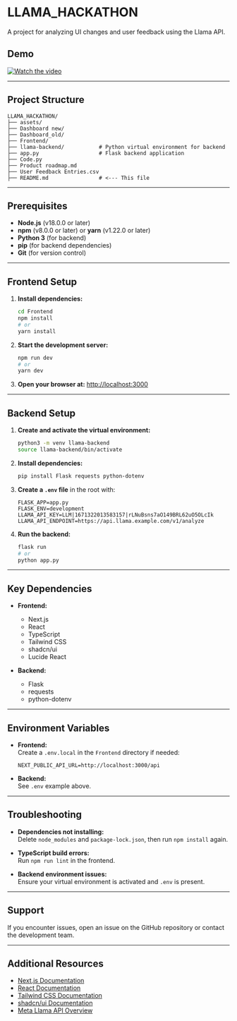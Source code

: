 # LLAMA_HACKATHON

A project for analyzing UI changes and user feedback using the Llama API.

## Demo


[![Watch the video](https://img.youtube.com/vi/JBJghpx4xJk/0.jpg)](https://www.youtube.com/watch?v=JBJghpx4xJk)


---

## Project Structure

```
LLAMA_HACKATHON/
├── assets/
├── Dashboard new/
├── Dashboard_old/
├── Frontend/
├── llama-backend/           # Python virtual environment for backend
├── app.py                   # Flask backend application
├── Code.py
├── Product roadmap.md
├── User Feedback Entries.csv
├── README.md                # <--- This file
```

---

## Prerequisites

- **Node.js** (v18.0.0 or later)
- **npm** (v8.0.0 or later) or **yarn** (v1.22.0 or later)
- **Python 3** (for backend)
- **pip** (for backend dependencies)
- **Git** (for version control)

---

## Frontend Setup

1. **Install dependencies:**

   ```bash
   cd Frontend
   npm install
   # or
   yarn install
   ```

2. **Start the development server:**

   ```bash
   npm run dev
   # or
   yarn dev
   ```

3. **Open your browser at:** [http://localhost:3000](http://localhost:3000)

---

## Backend Setup

1. **Create and activate the virtual environment:**

   ```bash
   python3 -m venv llama-backend
   source llama-backend/bin/activate
   ```

2. **Install dependencies:**

   ```bash
   pip install Flask requests python-dotenv
   ```

3. **Create a `.env` file** in the root with:

   ```
   FLASK_APP=app.py
   FLASK_ENV=development
   LLAMA_API_KEY=LLM|1671322013583157|rLNuBsns7aO149BRL62uO5OLcIk
   LLAMA_API_ENDPOINT=https://api.llama.example.com/v1/analyze
   ```

4. **Run the backend:**
   ```bash
   flask run
   # or
   python app.py
   ```

---

## Key Dependencies

- **Frontend:**

  - Next.js
  - React
  - TypeScript
  - Tailwind CSS
  - shadcn/ui
  - Lucide React

- **Backend:**
  - Flask
  - requests
  - python-dotenv

---

## Environment Variables

- **Frontend:**  
  Create a `.env.local` in the `Frontend` directory if needed:

  ```
  NEXT_PUBLIC_API_URL=http://localhost:3000/api
  ```

- **Backend:**  
  See `.env` example above.

---

## Troubleshooting

- **Dependencies not installing:**  
  Delete `node_modules` and `package-lock.json`, then run `npm install` again.

- **TypeScript build errors:**  
  Run `npm run lint` in the frontend.

- **Backend environment issues:**  
  Ensure your virtual environment is activated and `.env` is present.

---

## Support

If you encounter issues, open an issue on the GitHub repository or contact the development team.

---

## Additional Resources

- [Next.js Documentation](https://nextjs.org/docs)
- [React Documentation](https://reactjs.org/docs)
- [Tailwind CSS Documentation](https://tailwindcss.com/docs)
- [shadcn/ui Documentation](https://ui.shadcn.com)
- [Meta Llama API Overview](https://llama.developer.meta.com/docs/overview/?team_id=1716420322281298)
